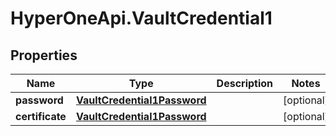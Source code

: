 # HyperOneApi.VaultCredential1

## Properties
Name | Type | Description | Notes
------------ | ------------- | ------------- | -------------
**password** | [**VaultCredential1Password**](VaultCredential1Password.md) |  | [optional] 
**certificate** | [**VaultCredential1Password**](VaultCredential1Password.md) |  | [optional] 


